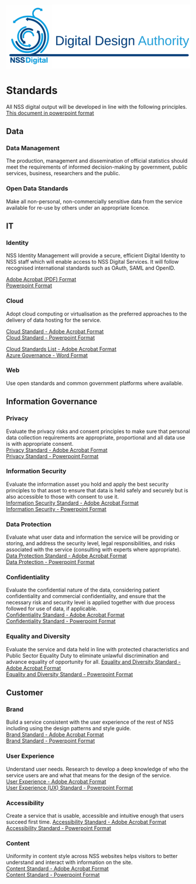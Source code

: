 <img src="/images/DDAIdent.svg">

# Standards
All NSS digital output will be developed in line with the following principles.
[This document in powerpoint format](/Publications/NSS%20DDA%20Standards%20overview%20v4.pptx)

## Data
### Data Management
The production, management and dissemination of official statistics should meet the requirements of informed decision-making by government, public services, business, researchers and the public.

### Open Data Standards
Make all non-personal, non-commercially sensitive data from the service available for re-use by others under an appropriate licence.

## IT
### Identity
NSS Identity Management will provide a secure, efficient Digital Identity to NSS staff which will enable access to NSS Digital Services. It will follow recognised international standards such as OAuth, SAML and OpenID.

[Adobe Acrobat (PDF) Format](/Publications/DDAIdentityStandard.pdf)  
[Powerpoint Format](/Publications/Identity%20Standard%200.1%20Rebrand.pptx)

### Cloud
Adopt cloud computing or virtualisation as the preferred approaches to the delivery of data hosting for the service.

[Cloud Standard - Adobe Acrobat Format](/Publications/DDACloudStandard.pdf)  
[Cloud Standard - Powerpoint Format](/Publications/Digital%20Design%20Authority_Cloud%20Standard%200.1.pptx?raw=true)

[Cloud Standards List - Adobe Acrobat Format](/Publications/CloudStandardsList_V1.0.pdf)  
[Azure Governance - Word Format](/Publications/NSS%20Azure%20Governance%20v02.docx?raw=true)

### Web
Use open standards and common government platforms where available.

## Information Governance
### Privacy
Evaluate the privacy risks and consent principles to make sure that personal data collection requirements are appropriate, proportional and all data use is with appropriate consent.  
[Privacy Standard - Adobe Acrobat Format](/Publications/DDAPrivacyStandard.pdf)  
[Privacy Standard - Powerpoint Format](/Publications/2017-11_DDA%20standard%20Privacy%20Rebrand.pptx)

### Information Security
Evaluate the information asset you hold and apply the best security principles to that asset to ensure that data is held safely and securely but is also accessible to those with consent to use it.  
[Information Security Standard - Adobe Acrobat Format](/Publications/DDAInformationSecurityStandard.pdf)  
[Information Security - Powerpoint Format](/Publications/2017-11_DDA%20standard%20Information%20Security%20rebrand.pptx)

### Data Protection
Evaluate what user data and information the service will be providing or storing, and address the security level, legal responsibilities, and risks associated with the service (consulting with experts where appropriate).  
[Data Protection Standard - Adobe Acrobat Format](/Publications/DDADataProtectionStandard.pdf)   
[Data Protection - Powerpoint Format](/Publications/2017-11_DDA%20standard%20Data%20Protection%20rebrand.pptx)

### Confidentiality
Evaluate the confidential nature of the data, considering patient confidentiality and commercial confidentiality, and ensure that the necessary risk and security level is applied together with due process followed for use of data, if applicable.  
[Confidentiality Standard - Adobe Acrobat Format](/Publications/ConfidentialityStandard.pdf)  
[Confidentiality Standard - Powerpoint Format](/Publications/2017-11_DDA%20standard%20Confidentiality%20rebrand.pptx)

### Equality and Diversity
Evaluate the service and data held in line with protected characteristics and Public Sector Equality Duty to eliminate unlawful discrimination and advance equality of opportunity for all.
[Equality and Diversity Standard - Adobe Acrobat Format](/Publications/DDAEqualityAndDiversityStandard.pdf)  
[Equality and Diversity Standard - Powerpoint Format](/Publications/2017-11_DDA%20standard%20ED%20(2)%20Rebrand.pptx)

## Customer
### Brand
Build a service consistent with the user experience of the rest of NSS including using the design patterns and style guide.  
[Brand Standard - Adobe Acrobat Format](/Publications/DDABrandStandard.pdf)  
[Brand Standard - Powerpoint Format](/Publications/2017-12-07%20DDA%20Brand%20Standards%20v%202-1.pptx)

### User Experience
Understand user needs. Research to develop a deep knowledge of who the service users are and what that means for the design of the service.  
[User Experience - Adobe Acrobat Format](/Publications/DDAUXStandard.pdf)  
[User Experience (UX) Standard - Powerpoint Format](/Publications/2017-09-11%20DDA%20UX%20Standards%20v%201.0%20rebrand.pptx?raw=true)

### Accessibility
Create a service that is usable, accessible and intuitive enough that users succeed first time.
[Accessibility Standard - Adobe Acrobat Format](/Publications/DDAAccessibilityStandard.pdf)  
[Accessibility Standard - Powerpoint Format](/Publications/2017-09-11%20DDA%20Accessibility%20Standards%20v%201.1%20rebrand.pptx?raw=true)

### Content
Uniformity in content style across NSS websites helps visitors to better understand and interact with information on the site.  
[Content Standard - Adobe Acrobat Format](/Publications/DDAContentStandard.pdf)  
[Content Standard - Powerpoint Format](/Publications/2018-01-11%20DDA%20Content%20Standards%20v2.pptx?raw=true)

